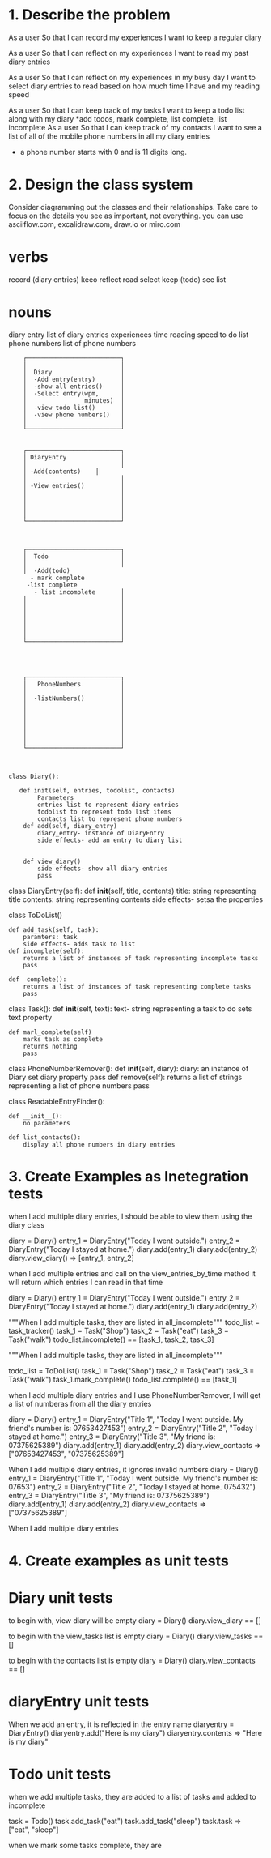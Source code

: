 # 1. Describe the problem


As a user
So that I can record my experiences
I want to keep a regular diary

As a user
So that I can reflect on my experiences
I want to read my past diary entries

As a user
So that I can reflect on my experiences in my busy day
I want to select diary entries to read based on how much time I have and my reading speed

As a user
So that I can keep track of my tasks
I want to keep a todo list along with my diary
*add todos, mark complete, list complete, list incomplete 
As a user
So that I can keep track of my contacts
I want to see a list of all of the mobile phone numbers in all my diary entries

* a phone number starts with 0 and is 11 digits long.

# 2. Design the class system

Consider diagramming out the classes and their relationships. Take care to focus on the details you see as important, not everything. you can use asciiflow.com, excalidraw.com, draw.io or miro.com 

# verbs

record (diary entries)
keeo
reflect
read 
select
keep (todo)
see list
# nouns
diary entry
list of diary entries
experiences
time
reading speed
to do list
phone numbers
list of phone numbers




        ┌──────────────────────────┐
        │                          │
        │  Diary                   │
        │  -Add entry(entry)       │
        │  -show all entries()     │
        │  -Select entry(wpm,      │
        │                minutes)  │
        │  -view todo list()       │
        │  -view phone numbers()   │
        │                          │
        └──────────────────────────┘


        ┌──────────────────────────┐
        │ DiaryEntry               │
        │                          │
        │ -Add(contents)    │
        │                          │
        │ -View entries()          │
        │                          │
        │                          │
        │                          │
        │                          │
        └──────────────────────────┘



        ┌──────────────────────────┐
        │  Todo                    │
        │                          │
        │  -Add(todo)
          - mark complete
         -list complete
           - list incomplete       │
        │                          │
        │                          │
        │                          │
        │                          │
        │                          │
        │                          │
        └──────────────────────────┘




        ┌──────────────────────────┐
        │   PhoneNumbers           │
        │                          │
        │  -listNumbers()          │
        │                          │
        │                          │
        │                          │
        │                          │
        │                          │
        │                          │
        └──────────────────────────┘



    class Diary():
        
       def init(self, entries, todolist, contacts)
            Parameters
            entries list to represent diary entries
            todolist to represent todo list items
            contacts list to represent phone numbers
        def add(self, diary_entry)
            diary_entry- instance of DiaryEntry
            side effects- add an entry to diary list 


        def view_diary()
            side effects- show all diary entries
            pass



class DiaryEntry(self):
        def __init__(self, title, contents)
            title: string representing title
            contents: string representing contents
            side effects- setsa the properties
        
       
class ToDoList()

    def add_task(self, task):
        paramters: task
        side effects- adds task to list
    def incomplete(self):
        returns a list of instances of task representing incomplete tasks
        pass

    def  complete():
        returns a list of instances of task representing complete tasks
        pass

class Task():
    def __init__(self, text):
    text- string representing a task to do
    sets text property

    def marl_complete(self)
        marks task as complete
        returns nothing
        pass

class PhoneNumberRemover():
    def __init__(self, diary):
        diary: an instance of Diary
        set diary property
        pass
    def remove(self):
        returns a list of strings representing a list of phone numbers
        pass

class ReadableEntryFinder():

    def __init__():
        no parameters
    
    def list_contacts():
        display all phone numbers in diary entries


            
# 3. Create Examples as Inetegration tests


when I add multiple diary entries, I should be able to view them using the diary class

diary = Diary()
entry_1 = DiaryEntry("Today I went outside.")
entry_2 = DiaryEntry("Today I stayed at home.")
diary.add(entry_1)
diary.add(entry_2)
diary.view_diary() => [entry_1, entry_2]


when I add multiple entries and call on the view_entries_by_time method
it will return which entries I can read in that time

diary = Diary()
entry_1 = DiaryEntry("Today I went outside.")
entry_2 = DiaryEntry("Today I stayed at home.")
diary.add(entry_1)
diary.add(entry_2)

"""When I add multiple tasks, they are listed in all_incomplete"""
todo_list = task_tracker()
task_1 = Task("Shop")
task_2 = Task("eat")
task_3 = Task("walk")
todo_list.incomplete() == [task_1, task_2, task_3]

"""When I add multiple tasks, they are listed in all_incomplete"""

todo_list = ToDoList()
task_1 = Task("Shop")
task_2 = Task("eat")
task_3 = Task("walk")
task_1.mark_complete()
todo_list.complete() == [task_1]

when I add multiple diary entries and I use PhoneNumberRemover, I will get a list of numberas from all the diary entries

diary = Diary()
entry_1 = DiaryEntry("Title 1", "Today I went outside. My friend's number is: 07653427453")
entry_2 = DiaryEntry("Title 2", "Today I stayed at home.")
entry_3 = DiaryEntry("Title 3", "My friend is: 07375625389")
diary.add(entry_1)
diary.add(entry_2)
diary.view_contacts => ["07653427453", "07375625389"]

When I add multiple diary entries, it ignores invalid numbers
diary = Diary()
entry_1 = DiaryEntry("Title 1", "Today I went outside. My friend's number is: 07653")
entry_2 = DiaryEntry("Title 2", "Today I stayed at home. 075432")
entry_3 = DiaryEntry("Title 3", "My friend is: 07375625389")
diary.add(entry_1)
diary.add(entry_2)
diary.view_contacts => ["07375625389"]

When I add multiple diary entries

# 4. Create examples as unit tests

# Diary unit tests

to begin with, view diary will be empty
diary = Diary()
diary.view_diary == []


to begin with the view_tasks list is empty
diary = Diary()
diary.view_tasks == []

to begin with the contacts list is empty
diary = Diary()
diary.view_contacts == []

# diaryEntry unit tests


When we add an entry, it is reflected in the entry name
diaryentry = DiaryEntry()
diaryentry.add("Here is my diary")
diaryentry.contents => "Here is my diary"


# Todo unit tests



when we add multiple tasks, they are added to a list of tasks and added to incomplete

task = Todo()
task.add_task("eat")
task.add_task("sleep")
task.task => ["eat", "sleep"]

when we mark some tasks complete, they are 







